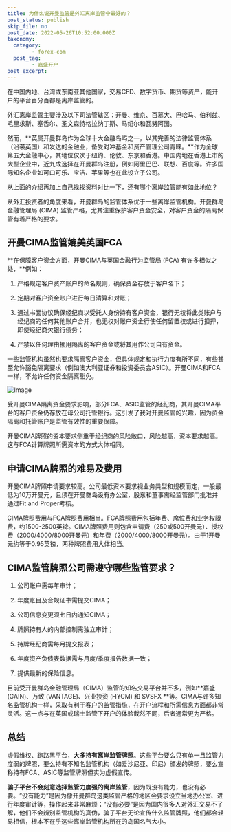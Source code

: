 ```yaml
---
title: 为什么说开曼监管是外汇离岸监管中最好的？
post_status: publish
skip_file: no
post_date: 2022-05-26T10:52:00.000Z
taxonomy:
  category:
        - forex-com
  post_tag:
        - 嘉盛开户
post_excerpt: 
---
```

在中国内地、台湾或东南亚其他国家，交易CFD、数字货币、期货等资产，能开户的平台百分百都是离岸监管的。

外汇离岸监管主要涉及以下司法管辖区：开曼、维京、百慕大、巴哈马、伯利兹、毛里求斯、塞舌尔、圣文森特格拉纳丁斯、马绍尔和瓦努阿图。

然而，**英属开曼群岛作为全球十大金融岛屿之一，以其完善的法律监管体系（沿袭英国）和发达的金融业，备受对冲基金和资产管理公司青睐。**作为全球第五大金融中心，其地位仅次于纽约、伦敦、东京和香港。中国内地在香港上市的大型企业中，近九成选择在开曼群岛注册，例如阿里巴巴、联想、百度等。许多国际知名企业如可口可乐、宝洁、苹果等也在此设立子公司。

从上面的介绍再加上自己找找资料对比一下，还有哪个离岸监管能有如此地位？

从外汇投资者的角度来看，开曼群岛的监管体系优于一些离岸监管机构。开曼群岛金融管理局 (CIMA) 监管严格，尤其注重保护客户资金安全，对客户资金的隔离保管有着严格的要求。

## 开曼CIMA监管媲美英国FCA

**在保障客户资金方面，开曼CIMA与英国金融行为监管局 (FCA) 有许多相似之处，**例如：

1. 严格规定客户资产账户的命名规则，确保资金存放于客户名下；

1. 定期对客户资金账户进行每日清算和对账；

1. 通过书面协议确保经纪商以受托人身份持有客户资金，银行无权将此类账户与经纪商的任何其他账户合并，也无权对账户资金行使任何留置权或进行扣押，即使经纪商欠银行债务；

1. 严禁以任何理由挪用隔离的客户资金或将其用作公司自有资金。

一些监管机构虽然也要求隔离客户资金，但具体规定和执行力度有所不同，有些甚至允许豁免隔离要求（例如澳大利亚证券和投资委员会ASIC）。开曼CIMA和FCA一样，不允许任何资金隔离豁免。

![Image](https://prod-files-secure.s3.us-west-2.amazonaws.com/39ed1227-6d7d-4570-be36-9ccd4a2c4241/bd849744-3fcb-4a37-8312-357962c8f065/image.png?X-Amz-Algorithm=AWS4-HMAC-SHA256&X-Amz-Content-Sha256=UNSIGNED-PAYLOAD&X-Amz-Credential=ASIAZI2LB466YXAGCSXM%2F20250601%2Fus-west-2%2Fs3%2Faws4_request&X-Amz-Date=20250601T041343Z&X-Amz-Expires=3600&X-Amz-Security-Token=IQoJb3JpZ2luX2VjEAEaCXVzLXdlc3QtMiJIMEYCIQD%2B8Cy%2FMEEUqmVbIXFTqY1Wnozo9tFxcpAEHWd2ysuGAgIhAIEeSWlBLXVR9yeUquMmAjqb%2F9cU8wFW7RKYajOI1PXQKogECMr%2F%2F%2F%2F%2F%2F%2F%2F%2F%2FwEQABoMNjM3NDIzMTgzODA1IgwNr4iym5maZxXQCtkq3APafYwDpSf4acIEW60ZlwkhvR3uqaVbla%2BS7U1DmRqkvDoirjIXyE5Ma0uosKk6oeWbS8FocwExdSLhibUYq4QVbHTnXGv6%2FVYIxoRFWKVU%2FNrT8OFzzozetA%2BaAK%2BaA2eQ7CLfD1LkDC3T3QGE45%2B%2Bxth6tElWqjjpV3rNdo%2BM4ZcwUTgxu0oNpbe%2FSCY6TlkmT7S6TcxIHteKEljsrnfxvwmX0Prjq%2FbfPYcG3Gq2%2BGcUufA2%2B8SAEjdGkQVc1%2FQ4HZTUCe1w7uhGb%2Fpz1nhP6g%2Bv5SIW8bXL8WemR0KSUyW%2Bc%2BmvhB3NvQppWfp2xCRSbqZ2Vlg83xzGhWbSfoA%2BSUWktonbjR5O3gjDbAwQ8vj1vaAlM%2FIw86Houv7hdo4d0gFlqir6cqGP2NMrhHtGzgqCU10%2BnlbM2HQjQTTdnjrIowhQbfUw4Bq2Lw7shb5i5k%2Bcx1l5kIEn26JmCKHw6dGXgBllKGO4%2Bkppzf4RpRF%2B6J8P4V%2FpP5h7H7zlJt6iDSwDqlYQh7MipuVDxNvsc4CfqUqXkUFD0mE%2BwUHg51q36QfewoRyzeKvirGnVZqIn4REJT5jcDlHRpOtWhxkXgkdRO1rjFX16gLipHZZeVArHEwQwLejXatu3zCbye7BBjqkARit1jePCQWLnpeoZavfT%2BHZzQcm12eIwJUFfBN2eMfl9YzkeGYphSq1BsEoHGFtPMk3Y9UfaD5ohrPe39%2FMrNMCh%2FM7vxrvKJlMXk8oKOxxipIUdxQv6vHt3hBUjdNpl9in8IFynGskPOw%2ByFzeGFVcUVxSEhIXSOx%2B%2F5fo9HPEc7pTm9zp1woGCTrbXTGg0AlSsqdvUZCukICRHELkBrKgBzBR&X-Amz-Signature=f0e7a1372048447aa045c1e3bf9186b071ec60241312eccdf636b9c3b38ffdac&X-Amz-SignedHeaders=host&x-id=GetObject)

受开曼CIMA隔离资金要求影响，部分FCA、ASIC监管的经纪商，其开曼CIMA平台的客户资金仍存放在母公司托管银行。这引发了我对开曼监管的兴趣，因为资金隔离和托管账户是监管有效性的重要保障。

开曼CIMA牌照的资本要求侧重于经纪商的风险敞口，风险越高，资本要求越高。这与FCA计算牌照所需资本的方式大体相同。

## **申请CIMA牌照的难易及费用**

开曼CIMA牌照申请要求较高。公司最低资本要求视业务类型和规模而定，一般最低为10万开曼元，且须在开曼群岛设有办公室，股东和董事需经监管部门批准并通过Fit and Proper考核。

CIMA牌照费用与FCA牌照费用相当。FCA牌照费用包括年费、席位费和业务权限费，约1500-2500英镑。CIMA牌照费用则包含申请费（250或500开曼元）、授权费（2000/4000/8000开曼元）和年费（2000/4000/8000开曼元）。由于1开曼元约等于0.95英镑，两种牌照费用大体相当。

## CIMA监管牌照公司需遵守哪些监管要求？

1. 公司账户需每年审计；

1. 年度账目及合规证书需提交CIMA；

1. 公司信息变更须七日内通知CIMA；

1. 牌照持有人的内部控制需独立审计；

1. 持牌经纪商需每月提交报表；

1. 年度资产负债表数据需与月度/季度报告数据一致；

1. 提供最新的保险信息。

目前受开曼群岛金融管理局（CIMA）监管的知名交易平台并不多，例如**嘉盛 (GAIN)、万致 (VANTAGE)、兴业投资 (HYCM) 和 SVSFX **等。CIMA与许多知名监管机构一样，采取有利于客户的监管措施，在开户流程和所需信息方面都非常灵活。这一点与在英国或瑞士监管下开户的体验截然不同，后者通常更为严格。

## 总结

虚假维权、跑路黑平台，**大多持有离岸监管牌照**。这些平台要么只有单一且监管力度弱的牌照，要么持有不知名监管机构（如爱沙尼亚、印尼）颁发的牌照，要么宣称持有FCA、ASIC等监管牌照但实为虚假宣传。

**骗子平台不会刻意选择监管力度强的离岸监管**，因为既没有能力，也没有必要。“没有能力”是因为像开曼群岛这类监管严格的地区会要求设立当地办公室、进行年度审计等，操作起来非常麻烦；“没有必要”是因为国内很多人对外汇交易不了解，他们不会辨别监管机构的真伪，骗子平台无论宣传什么监管牌照，他们都会轻易相信，根本不在乎这些离岸监管机构所在的岛国名气大小。